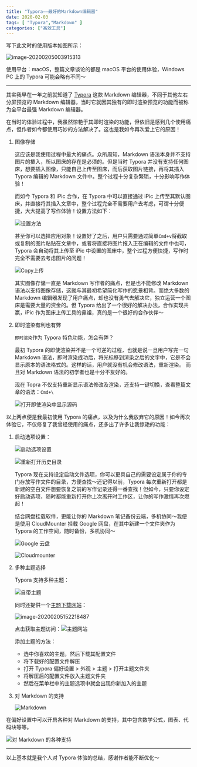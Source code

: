 ```yaml
---
title: "Typora——最好的Markdown编辑器"
date: 2020-02-03
tags: [ "Typora","Markdown" ]
categories: ["高效工具"]
---
```


写下此文时的使用版本如图所示：

![image-20200205003915313](https://tva1.sinaimg.cn/large/006tNbRwgy1gbkueaafplj307w06u74k.jpg)

使用平台：macOS，整篇文章谈论的都是 macOS 平台的使用体验，Windows PC 上的 Typora 可能会略有不同～

---

其实我早在一年之前就知道了 [Typora](https://www.typora.io/) 这款 Markdown 编辑器，不同于其他左右分屏预览的 Markdown 编辑器，当时它就因其独有的即时渲染预览的功能而被称为全平台最强 Markdown 编辑器。

在当时的体验过程中，我虽然惊艳于其即时渲染的功能，但依旧是感到几个使用痛点，但作者如今都使用巧妙的方法解决了。这也是我如今再次爱上它的原因！

1.  图像存储

    这应该是我使用过程中最大的痛点。众所周知，Markdown 语法本身并不支持图片的插入，所以图床的存在是必须的。但是当时 Typora 并没有支持任何图床，想要插入图像，只能自己上传至图床，而后获取图片链接，再将其插入Typora 编辑的 Markdown 文件中。整个过程十分复杂繁琐，十分影响写作体验！

    而如今 Typora 和 iPic 合作，在 Typora 中可以直接通过 iPic 上传至其默认图床，并直接将其插入文章中，整个过程完全不需要用户去考虑，可谓十分便捷，大大提高了写作体验！设置方法如下：

    ![设置方法](https://tva1.sinaimg.cn/large/006tNbRwgy1gbljs06pqej30jf0djmza.jpg)

    甚至你可以选择应用对象！设置好了之后，用户只需要通过简单`Cmd+v`将截取或复制的图片粘贴在文章中，或者将直接将图片拖入正在编辑的文件中也可， Typora 会自动将其上传至 iPic 中设置的图床中，整个过程方便快捷，写作时完全不需要去考虑图片的问题！

    ![Copy上传](https://tva1.sinaimg.cn/large/006tNbRwgy1gbljzjk6wjj30oe0ar0ub.jpg)

    其实图像存储一直是 Markdown 写作者的痛点，但是也不能修改 Markdown 语法以支持图像存储，这就与其最初希望简化写作的愿景相背。而绝大多数的 Markdown 编辑器发现了用户痛点，却也没有勇气去解决它，独立运营一个图床是需要大量的资金的。但 Typora 给出了一个很好的解决办法，合作实现共赢，iPic 作为图床上传工具的鼻祖，真的是一个很好的合作伙伴～

2.  即时渲染有利也有弊

    `即时渲染`作为 Typora 特色功能，怎会有弊？

    最初 Typora 的即使渲染并不是一个可逆的过程，也就是说一旦用户写完一句 Markdown 语法，即时渲染成功后，将光标移到渲染之后的文字中，它是不会显示原本的语法格式的。这样的话，用户就没有机会修改语法，重新渲染。 而且对 Markdown 语法的初学者也是十分不友好的。

    现在 Topra 不仅支持重新显示语法修改及渲染，还支持一键切换，查看整篇文章的语法：`Cmd+\`

    ![打开即使渲染中显示源码](https://tva1.sinaimg.cn/large/006tNbRwgy1gbllhl8y6yj30jg0dcmym.jpg)

以上两点便是我最初使用 Typora 的痛点，以及为什么我放弃它的原因！如今再次体验它，不仅修复了我曾经使用的痛点，还多出了许多让我惊艳的功能：

1.  启动选项设置：

    ![启动选项设置](https://tva1.sinaimg.cn/large/006tNbRwgy1gblkvd1ur5j30jg0dcmy8.jpg)

    ![重新打开历史目录](https://tva1.sinaimg.cn/large/006tNbRwgy1gblkvvnl7rj30jg0dcwgs.jpg)

    Typora 现在支持设定启动文件选项，你可以更具自己的需要设定属于你的专门存放写作文件的目录，方便查找～还记得以前，Typora 每次重新打开都是新建的空白文件想要恢复之前的写作记录还得一番查找！但如今，只要你设定好启动选项，随时都能重新打开你上次离开时工作区，让你的写作激情再次燃起！

    结合网盘挂载软件，更能让你的 Markdown 笔记备份云端，多机协同～我便是使用 CloudMounter 挂载 Google 网盘，在其中新建一个文件夹作为 Typora 的工作空间，随时备份，多机协同～

    ![Google 云盘](https://tva1.sinaimg.cn/large/006tNbRwgy1gbll5r6is7j30le0c4jvq.jpg)

    ![Cloudmounter](https://tva1.sinaimg.cn/large/006tNbRwgy1gbll6e8grlj306609ldjf.jpg)

2.  多种主题选择

    Typora 支持多种主题：

    ![自带主题](https://tva1.sinaimg.cn/large/006tNbRwgy1gbll9m74gbj30db03wju3.jpg)

    同时还提供一个[主题下载网站](http://theme.typora.io/)：

    ![image-20200205152218487](https://tva1.sinaimg.cn/large/006tNbRwgy1gbljx367tjj30jg0dct9m.jpg)

    点击获取主题访问：![主题网站](https://tva1.sinaimg.cn/large/006tNbRwgy1gbllc67v3xj31fq0u01kx.jpg)

    添加主题的方法：

    *   选中你喜欢的主题，然后下载其配置文件
    *   将下载好的配置文件解压
    *   打开 Typora 偏好设置 > 外观 > 主题 > 打开主题文件夹
    *   将解压后的配置文件放入主题文件夹
    *   然后在菜单栏中的主题选项中就会出现你新加入的主题

3.  对 Markdown 的支持

    ![Markdown](https://tva1.sinaimg.cn/large/006tNbRwgy1gblljb0wo5j30jg0dcdhi.jpg)

在偏好设置中可以开启各种对 Markdown 的支持，其中包含数学公式，图表、代码块等等。

![对 Markdown 的各种支持](https://tva1.sinaimg.cn/large/006tNbRwgy1gbllli3plij30jg0dc3zv.jpg)

---

以上基本就是我个人对 Typora 体验的总结，感谢作者能不断优化～

